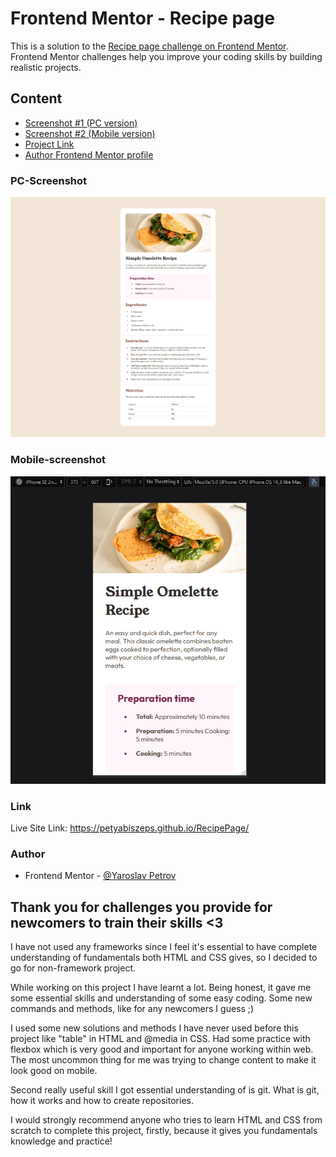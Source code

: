 # Frontend Mentor - Recipe page

This is a solution to the [Recipe page challenge on Frontend Mentor](https://www.frontendmentor.io/challenges/recipe-page-KiTsR8QQKm). Frontend Mentor challenges help you improve your coding skills by building realistic projects.

## Content

- [Screenshot #1 (PC version)](#PC-screenshot)
- [Screenshot #2 (Mobile version)](#Mobile-screenshot)
- [Project Link](#Link)
- [Author Frontend Mentor profile](#Author)

### PC-Screenshot

![](./assets/screenshots/PC.png)

### Mobile-screenshot

![](./assets/screenshots/Mobile.png)

### Link

Live Site Link: https://petyabiszeps.github.io/RecipePage/

### Author

- Frontend Mentor - [@Yaroslav Petrov](https://www.frontendmentor.io/profile/PetyaBiszeps)

## Thank you for challenges you provide for newcomers to train their skills <3

I have not used any frameworks since I feel it's essential to have complete understanding of fundamentals both HTML and CSS gives, so I decided to go for non-framework project.

While working on this project I have learnt a lot. Being honest, it gave me some essential skills and understanding of some easy coding. Some new commands and methods, 
like for any newcomers I guess ;)

I used some new solutions and methods I have never used before this project like "table" in HTML and @media in CSS. Had some practice with flexbox which is very good 
and important for anyone working within web. The most uncommon thing for me was trying to change content to make it look good on mobile.

Second really useful skill I got essential understanding of is git. What is git, how it works and how to create repositories.

I would strongly recommend anyone who tries to learn HTML and CSS from scratch to complete this project, firstly, because it gives you fundamentals knowledge and practice!
